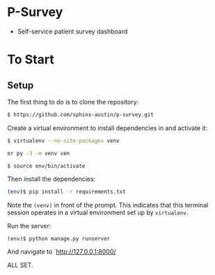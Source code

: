 # P-Survey
- Self-service patient survey dashboard

# To Start

## Setup

The first thing to do is to clone the repository:

```sh
$ https://github.com/sphinx-austin/p-survey.git
```

Create a virtual environment to install dependencies in and activate it:

```sh
$ virtualenv --no-site-packages venv

or py -3 -m venv ven

$ source env/bin/activate
```

Then install the dependencies:

```sh
(env)$ pip install -r requirements.txt
```

Note the `(venv)` in front of the prompt. This indicates that this terminal
session operates in a virtual environment set up by `virtualenv`.


Run the server:

```
(env)$ python manage.py runserver
```

And navigate to `http://127.0.0.1:8000/

ALL SET.
